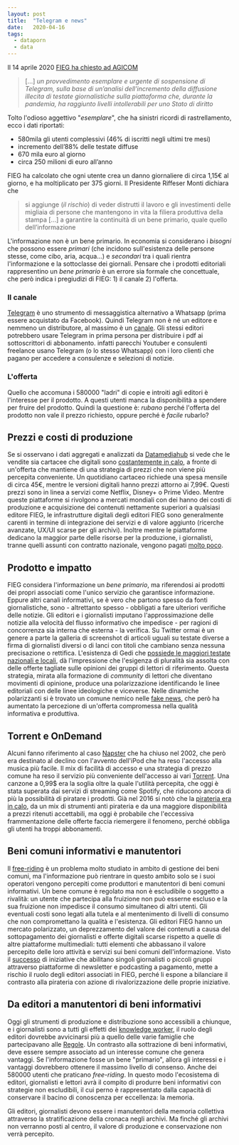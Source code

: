 ```yaml
---
layout: post
title:  "Telegram e news"
date:   2020-04-16
tags:
  - dataporn
  - data
---
```


Il 14 aprile 2020 [FIEG ha chiesto ad AGICOM](http://www.fieg.it/salastampa_item.asp?sta_id=1322)

> [...] *un provvedimento esemplare e urgente di sospensione di Telegram, sulla base di un’analisi dell’incremento della diffusione illecita di testate giornalistiche sulla piattaforma che, durante la pandemia, ha raggiunto livelli intollerabili per uno Stato di diritto*

Tolto l'odioso aggettivo "*esemplare*", che ha sinistri ricordi di rastrellamento, ecco i dati riportati:

- 580mila gli utenti complessivi (46% di iscritti negli ultimi tre mesi)
- incremento dell’88% delle testate diffuse
- 670 mila euro al giorno
- circa 250 milioni di euro all’anno

FIEG ha calcolato che ogni utente crea un danno giornaliere di circa 1,15€ al giorno, e ha moltiplicato per 375 giorni. Il Presidente Riffeser Monti dichiara che

> si aggiunge (*il rischio*) di veder distrutti il lavoro e gli investimenti delle migliaia di persone che mantengono in vita la filiera produttiva della stampa [...] a garantire la continuità di un bene primario, quale quello dell’informazione

L'informazione non è un bene primario. In economia si considerano i *bisogni* che possono essere *primari* (che incidono sull'esistenza delle persone stesse, come cibo, aria, acqua...) e *secondari* tra i quali rientra l'informazione e la sottoclasse dei giornali. Pensare che i prodotti editoriali rappresentino un *bene primario* è un errore sia formale che concettuale, che però indica i pregiudizi di FIEG: 1) il canale 2) l'offerta.

### Il canale
[Telegram](https://telegram.org/) è uno strumento di messaggistica alternativo a Whatsapp (prima essere acquistato da Facebook). Quindi Telegram non è né un editore e nemmeno un distributore, al massimo è un [canale](https://en.wikipedia.org/wiki/Marketing_channel). Gli stessi editori potrebbero usare Telegram in prima persona per distribuire i pdf ai sottoscrittori di abbonamento. infatti parecchi Youtuber e consulenti freelance usano Telegram (o lo stesso Whatsapp) con i loro clienti che pagano per accedere a consulenze e selezioni di notizie.

### L'offerta
Quello che accomuna i 580000 "ladri" di copie e introiti agli editori è l'interesse per il prodotto. A questi utenti manca la disponibilità a spendere per fruire del prodotto. Quindi la questione è: *rubano* perché l'offerta del prodotto non vale il prezzo richiesto, oppure perché è *facile* rubarlo?

## Prezzi e costi di produzione
Se si osservano i dati aggregati e analizzati da [Datamediahub](http://www.datamediahub.it/think-tank/#axzz6Jgl5TizA) si vede che le vendite sia cartacee che digitali sono [costantemente in calo](http://www.datamediahub.it/2020/02/19/lettori-vendite-dei-quotidiani-in-italia/#axzz6Jgl5TizA), a fronte di un'offerta che mantiene di una strategia di prezzi che non viene più percepita conveniente. Un quotidiano cartaceo richiede una spesa mensile di circa 45€, mentre le versioni digitali hanno prezzi attorno ai 7,99€. Questi prezzi sono in linea a servizi come Netflix, Disney+ o Prime Video. Mentre queste piattaforme si rivolgono a mercati mondiali con dei hanno dei costi di produzione e acquisizione dei contenuti nettamente superiori a qualsiasi editore FIEG, le infrastrutture digitali degli editori FIEG sono generalmente carenti in termine di integrazione dei servizi e di valore aggiunto (ricerche avanzate, UX/UI scarse per gli archivi). Inoltre mentre le piattaforme dedicano la maggior parte delle risorse per la produzione, i giornalisti, tranne quelli assunti con contratto nazionale, vengono pagati [molto poco](https://medium.com/@barbaradamico/da-oggi-interrompo-la-collaborazione-con-il-corriere-della-sera-a609c3530575).

## Prodotto e impatto
FIEG considera l'informazione un *bene primario*, ma riferendosi ai prodotti dei propri associati come l'unico servizio che garantisce informazione. Eppure altri canali informativi, se è vero che partono spesso da fonti giornalistiche, sono - altrettanto spesso - obbligati a fare ulteriori verifiche delle notizie. Gli editori e i giornalisti imputano l'approssimazione delle notizie alla velocità del flusso informativo che impedisce - per ragioni di concorrenza sia interna che esterna - la verifica. Su Twitter ormai è un genere a parte la galleria di screenshot di articoli uguali su testate diverse a firma di giornalisti diversi o di lanci con titoli che cambiano senza nessuna precisazione o rettifica. L'esistenza di Gedi che [possiede le maggiori testate nazionali e locali](http://www.gedispa.it/attivita/quotidiani.html), dà l'impressione che l'esigenza di pluralità sia assolta con delle offerte tagliate sulle opinioni dei gruppi di lettori di riferimento. Questa strategia, mirata alla formazione di *community* di lettori che diventano movimenti di opinione, produce una polarizzazione identificando le linee editoriali con delle linee ideologiche e viceverse. Nelle dinamiche polarizzanti si è trovato un comune nemico nelle [fake news](https://blog.osd.tools/il-comfort-delle-fakenews-9e0fac04edae), che però ha aumentato la percezione di un'offerta compromessa nella qualità informativa e produttiva.

## Torrent e OnDemand
Alcuni fanno riferimento al caso [Napster](https://en.wikipedia.org/wiki/Napster) che ha chiuso nel 2002, che però era destinato al declino con l'avvento dell'iPod che ha reso l'accesso alla musica più facile. Il mix di facilità di accesso e una strategia di prezzo comune ha reso il servizio più conveniente dell'accesso ai vari [Torrent](https://en.wikipedia.org/wiki/Torrent_file). Una canzone a 0,99$ era la soglia oltre la quale l'utilità percepita, che oggi è stata superata dai servizi di streaming come Spotify, che riducono ancora di più la possibilità di piratare i prodotti. Già nel 2016 si notò che la [pirateria era in calo](https://www.muso.com/magazine/musos-global-film-tv-piracy-report-2016-released), da un mix di strumenti anti pirateria e da una maggiore disponibilità a prezzi ritenuti accettabili, ma oggi è probabile che l'eccessiva frammentazione delle offerte faccia riemergere il fenomeno, perché obbliga gli utenti ha troppi abbonamenti.

## Beni comuni informativi e manutentori
Il [free-riding](https://en.wikipedia.org/wiki/Free-rider_problem) è un problema molto studiato in ambito di gestione dei beni comuni, ma l'informazione può rientrare in questo ambito solo se i suoi operatori vengono percepiti come produttori e manutentori di beni comuni informativi. Un bene comune è regolato ma non è escludibile o soggetto a rivalità: un utente che partecipa alla fruizione non può esserne escluso e la sua fruizione non impedisce il consumo simultaneo di altri utenti. Gli eventuali costi sono legati alla tutela e al mentenimento di livelli di consumo che non compromettano la qualità e l'esistenza. Gli editori FIEG hanno un mercato polarizzato, un deprezzamento del valore dei contenuti a causa del sottopagamento dei giornalisti e offerte digitali scarse rispetto a quelle di altre piattaforme multimediali: tutti elementi che abbassano il valore percepito delle loro attività e servizi sui beni comuni dell'informazione. Visto il [successo](https://techcrunch.com/2019/07/16/substack-series-a/?guccounter=1&guce_referrer=aHR0cHM6Ly93d3cuZ29vZ2xlLmNvbS8&guce_referrer_sig=AQAAAL96HUTFl1OxdEBZ9U4p0JGGGBJvlhbLyEAUeqI_30vYtumNu_lEtP25_Oew6YKGOg25s4DO1J2xTdojP1bc8yD2is7f78caILpkplQOKcPmXd0XrrhwGbYrR_bLPLOpmk0KvKnz_BEKysJR5I5ei1AMDmddbIMQkDjIMnyWPlPI) di iniziative che abilitano singoli giornalisti o piccoli gruppi attraverso piattaforme di newsletter e podcasting a pagamento, mette a rischio il ruolo degli editori associati in FIEG, perché li espone a bilanciare il contrasto alla pirateria con azione di rivalorizzazione delle proprie iniziative.

## Da editori a manutentori di beni informativi
Oggi gli strumenti di produzione e distribuzione sono accessibili a chiunque, e i giornalisti sono a tutti gli effetti dei [knowledge worker](https://zenodo.org/record/1487945#.XpgpTlMzaSM), il ruolo degli editori dovrebbe avvicinarsi più a quello delle varie famiglie che partecipavano alle [Regole](https://it.wikipedia.org/wiki/Regola_(ente)). Un contrasto alla sottrazione di beni informativi, deve essere sempre associato ad un interesse comune che genera vantaggi. Se l'informazione fosse un bene "primario", allora gli interessi e i vantaggi dovrebbero ottenere il massimo livello di consenso. Anche dei 580000 utenti che praticano *free-riding*. In questo modo l'ecosistema di editori, giornalisti e lettori avrà il compito di produrre beni informativi con strategie non escludibili, il cui perno è rappresentato dalla capacità di conservare il bacino di conoscenza per eccellenza: la memoria.

Gli editori, giornalisti devono essere i manutentori della memoria collettiva attraverso la stratificazione della cronaca negli archivi. Ma finché gli archivi non verranno posti al centro, il valore di produzione e conservazione non verrà percepito.
